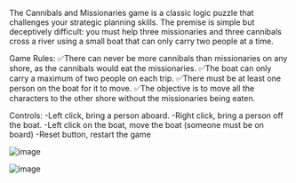 The Cannibals and Missionaries game is a classic logic puzzle that challenges your strategic planning skills.
The premise is simple but deceptively difficult: you must help three missionaries and three cannibals cross a river using a small boat that can only carry two people at a time.

Game Rules:
✅There can never be more cannibals than missionaries on any shore, as the cannibals would eat the missionaries.
✅The boat can only carry a maximum of two people on each trip.
✅There must be at least one person on the boat for it to move.
✅The objective is to move all the characters to the other shore without the missionaries being eaten.

Controls:
-Left click, bring a person aboard.
-Right click, bring a person off the boat.
-Left click on the boat, move the boat (someone must be on board)
-Reset button, restart the game

![image](https://github.com/user-attachments/assets/20351aae-7977-492a-b261-7b8ae8e0b233)


![image](https://github.com/user-attachments/assets/e96cf60d-d63c-4ce2-930d-1beed1ea501e)
